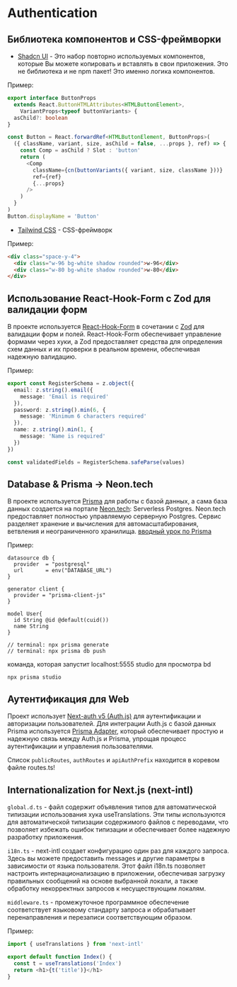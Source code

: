 # Authentication

## Библиотека компонентов и CSS-фреймворки

- [Shadcn UI](https://ui.shadcn.com/) - Это набор повторно используемых компонентов, которые Вы можете копировать и вставлять в свои приложения. Это не библиотека и не npm пакет! Это именно логика компонентов.

Пример:

```typescript jsx
export interface ButtonProps
  extends React.ButtonHTMLAttributes<HTMLButtonElement>,
    VariantProps<typeof buttonVariants> {
  asChild?: boolean
}

const Button = React.forwardRef<HTMLButtonElement, ButtonProps>(
  ({ className, variant, size, asChild = false, ...props }, ref) => {
    const Comp = asChild ? Slot : 'button'
    return (
      <Comp
        className={cn(buttonVariants({ variant, size, className }))}
        ref={ref}
        {...props}
      />
    )
  }
)
Button.displayName = 'Button'
```

- [Tailwind CSS](https://tailwindcss.com/) - CSS-фреймворк

Пример:

```html
<div class="space-y-4">
  <div class="w-96 bg-white shadow rounded">w-96</div>
  <div class="w-80 bg-white shadow rounded">w-80</div>
</div>
```

## Использование React-Hook-Form с Zod для валидации форм

В проекте используется [React-Hook-Form](https://react-hook-form.com/) в сочетании с [Zod](https://zod.dev/) для валидации форм и полей. React-Hook-Form обеспечивает управление формами через хуки, а Zod предоставляет средства для определения схем данных и их проверки в реальном времени, обеспечивая надежную валидацию.

Пример:

```typescript
export const RegisterSchema = z.object({
  email: z.string().email({
    message: 'Email is required'
  }),
  password: z.string().min(6, {
    message: 'Minimum 6 characters required'
  }),
  name: z.string().min(1, {
    message: 'Name is required'
  })
})

const validatedFields = RegisterSchema.safeParse(values)
```

## Database & Prisma -> Neon.tech

В проекте используется [Prisma](https://www.prisma.io/) для работы с базой данных, а сама база данных создается на портале [Neon.tech](neon.tech): Serverless Postgres. Neon.tech предоставляет полностью управляемую серверную Postgres. Сервис разделяет хранение и вычисления для автомасштабирования, ветвления и неограниченного хранилища. [вводный урок по Prisma](https://www.youtube.com/watch?v=YoSl5sx-uUU)

Пример:

```prisma
datasource db {
  provider  = "postgresql"
  url  	    = env("DATABASE_URL")
}

generator client {
  provider = "prisma-client-js"
}

model User{
  id String @id @default(cuid())
  name String
}

// terminal: npx prisma generate
// terminal: npx prisma db push
```

команда, которая запустит localhost:5555 studio для просмотра bd

```console
npx prisma studio
```

## Аутентификация для Web

Проект использует [Next-auth v5 (Auth.js)](https://authjs.dev/) для аутентификации и авторизации пользователей. Для интеграции Auth.js с базой данных Prisma используется [Prisma Adapter](https://authjs.dev/reference/adapter/prisma), который обеспечивает простую и надежную связь между Auth.js и Prisma, упрощая процесс аутентификации и управления пользователями.

Список `publicRoutes`, `authRoutes` и `apiAuthPrefix` находится в коревом файле routes.ts!

## Internationalization for Next.js (next-intl)

`global.d.ts` - файл содержит объявления типов для автоматической типизации использования хука useTranslations. Эти типы используются для автоматической типизации содержимого файлов с переводами, что позволяет избежать ошибок типизации и обеспечивает более надежную разработку приложения.

`i18n.ts` - next-intl создает конфигурацию один раз для каждого запроса. Здесь вы можете предоставить messages и другие параметры в зависимости от языка пользователя. Этот файл i18n.ts позволяет настроить интернационализацию в приложении, обеспечивая загрузку правильных сообщений на основе выбранной локали, а также обработку некорректных запросов к несуществующим локалям.

`middleware.ts` - промежуточное программное обеспечение соответствует языковому стандарту запроса и обрабатывает перенаправления и перезаписи соответствующим образом.

Пример:

```javascript
import { useTranslations } from 'next-intl'

export default function Index() {
  const t = useTranslations('Index')
  return <h1>{t('title')}</h1>
}
```
